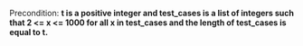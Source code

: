 Precondition: **t is a positive integer and test_cases is a list of integers such that 2 <= x <= 1000 for all x in test_cases and the length of test_cases is equal to t.**